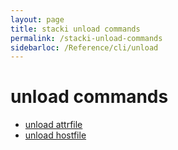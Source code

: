 ```yaml
---
layout: page
title: stacki unload commands
permalink: /stacki-unload-commands
sidebarloc: /Reference/cli/unload
---
```


# unload commands

  * [unload attrfile](unload-attrfile)
  * [unload hostfile](unload-hostfile)
